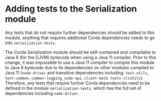 # Adding tests to the Serialization module

Any tests that do not require further dependencies should be added to this module, anything that requires additional Corda dependencies 
needs to go into `serialization-tests`.

The Corda Serialization module should be self-contained and compilable to Java 8 (for the DJVM) bytecode when using a Java 11 compiler. 
Prior to this change, it was impossible to use a Java 11 compiler to compile this module to Java 8 bytecode due to its dependencies on other
modules compiled to Java 11 (`node-driver` and transitive dependencies including: `test-utils`, `test-common`, `common-logging`, `node-api`, 
`client-mock`. `tools-cliutils`). 
Therefore, any tests that require further Corda dependencies need to be defined in the module `serialization-tests`, which has the full set 
of dependencies including `node-driver`.